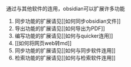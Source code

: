 通过与其他软件的连用，obsidian可以扩展许多功能
1. 同步功能的扩展请见[[如何同步obsidian文件]]
2. 导出功能的扩展请见[[如何导出为PDF]]
3. 编写功能的扩展请见[[如何与quicker连用]]
4. [[如何将网页web转md]]
5. 同步功能的扩展请见[[如何与同步软件连用]]
6. 检索功能的扩展请见[[如何与检索软件连用]]